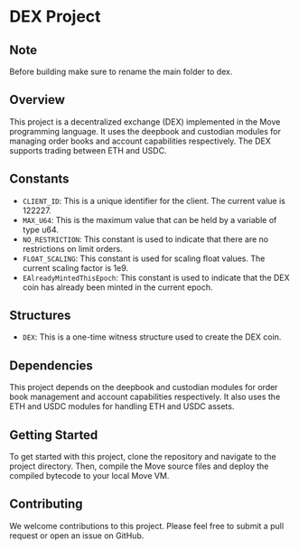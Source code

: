 # DEX Project

## Note
Before building make sure to rename the main folder to dex.

## Overview
This project is a decentralized exchange (DEX) implemented in the Move programming language. It uses the deepbook and custodian modules for managing order books and account capabilities respectively. The DEX supports trading between ETH and USDC.

## Constants
- `CLIENT_ID`: This is a unique identifier for the client. The current value is 122227.
- `MAX_U64`: This is the maximum value that can be held by a variable of type u64.
- `NO_RESTRICTION`: This constant is used to indicate that there are no restrictions on limit orders.
- `FLOAT_SCALING`: This constant is used for scaling float values. The current scaling factor is 1e9.
- `EAlreadyMintedThisEpoch`: This constant is used to indicate that the DEX coin has already been minted in the current epoch.

## Structures
- `DEX`: This is a one-time witness structure used to create the DEX coin.

## Dependencies
This project depends on the deepbook and custodian modules for order book management and account capabilities respectively. It also uses the ETH and USDC modules for handling ETH and USDC assets.

## Getting Started
To get started with this project, clone the repository and navigate to the project directory. Then, compile the Move source files and deploy the compiled bytecode to your local Move VM.

## Contributing
We welcome contributions to this project. Please feel free to submit a pull request or open an issue on GitHub.
